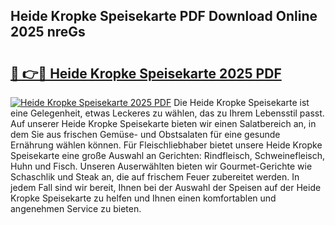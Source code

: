 ## Heide Kropke Speisekarte PDF Download Online 2025 nreGs

# <h2><a href="http://gc5tj4x.nevu.top/?p=Heide+Kropke+Speisekarte">🔗 👉🔴 Heide Kropke Speisekarte 2025 PDF</a></h2>

[![Heide Kropke Speisekarte 2025 PDF](https://i.imgur.com/dBaPXMq.png)](http://gc5tj4x.nevu.top/?p=Heide+Kropke+Speisekarte)
Die Heide Kropke Speisekarte ist eine Gelegenheit, etwas Leckeres zu wählen, das zu Ihrem Lebensstil passt. Auf unserer Heide Kropke Speisekarte bieten wir einen Salatbereich an, in dem Sie aus frischen Gemüse- und Obstsalaten für eine gesunde Ernährung wählen können. Für Fleischliebhaber bietet unsere Heide Kropke Speisekarte eine große Auswahl an Gerichten: Rindfleisch, Schweinefleisch, Huhn und Fisch. Unseren Auserwählten bieten wir Gourmet-Gerichte wie Schaschlik und Steak an, die auf frischem Feuer zubereitet werden. In jedem Fall sind wir bereit, Ihnen bei der Auswahl der Speisen auf der Heide Kropke Speisekarte zu helfen und Ihnen einen komfortablen und angenehmen Service zu bieten.
